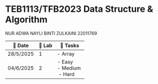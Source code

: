 # TEB1113/TFB2023 Data Structure & Algorithm
NUR ADWA NAYLI BINTI ZULKAINI
22011769

| 📅 Date   | 🧪 Lab | 📝 Tasks                         |
| --------- | ------ | -------------------------------- |
| 28/5/2025 | 1      | - Array                          |
| 04/6/2025 | 2      | - Easy <br> - Medium <br> - Hard |
